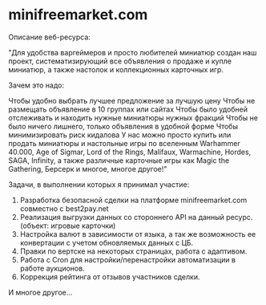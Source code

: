 # minifreemarket.com

Описание веб-ресурса:

"Для удобства варгеймеров и просто любителей миниатюр создан наш проект, систематизирующий все объявления о продаже и купле миниатюр, а также настолок и коллекционных карточных игр.

Зачем это надо:

Чтобы удобно выбрать лучшее предложение за лучшую цену
Чтобы не размещать объявление в 10 группах или сайтах
Чтобы было удобней отслеживать и находить нужные миниатюры нужных фракций
Чтобы не было ничего лишнего, только объявления в удобной форме
Чтобы минимизировать риск кидалова 
У нас можно просто купить или продать миниатюры и настольные игры по вселенным Warhammer 40.000, Age of Sigmar, Lord of the Rings, Malifaux, Warmachine, Hordes, SAGA, Infinity, а также различные карточные игры как Magic the Gathering, Берсерк и многое, многое другое!"


Задачи, в выполнении которых я принимал участие:

1. Разработка безопасной сделки на платформе minifreemarket.com совместно с best2pay.net
2. Реализация выгрузки данных со стороннего API на данный ресурс. (объект: игровые карточки)
3. Настройка валют в зависимости от языка, а так же возможность ее конвертации с учетом обновляемых данных с ЦБ.
4. Правки по вертске на некоторых страницах, работа с адаптивом.
5. Работа с Cron для настройки/перенастройки автоматизации в работе аукционов.
6. Коррекция рейтинга от отзывов участников сделки.

И многое другое...
